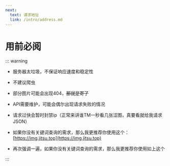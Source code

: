 ```yaml
---
next:
  text: 请求地址
  link: /intro/address.md
---
```




# 用前必阅

::: warning

- 服务器太垃圾，不保证响应速度和稳定性

- 不建议爬虫

- 部分图片可能会出现404，~~那就是寄了~~

- API需要维护，可能会偶尔出现请求失败的情况

- 请求过快会暂时封禁ip（正常来讲谁TM一秒看几张涩图，真要看就给我请求JSON）

- 如果你没有关键词查询的需求，那么我更推荐你使用这个：[https://img.jitsu.top](https://img.jitsu.top)

- 再次强调一遍，如果你没有关键词查询的需求，那么我更推荐你使用如上这个

:::